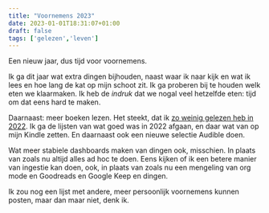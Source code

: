 ```yaml
---
title: "Voornemens 2023"
date: 2023-01-01T18:31:07+01:00
draft: false
tags: ['gelezen','leven']
---
```


Een nieuw jaar, dus tijd voor voornemens. 

Ik ga dit jaar wat extra dingen bijhouden, naast waar ik naar kijk en wat ik lees en hoe lang de kat op mijn schoot zit. Ik ga proberen bij te houden welk eten we klaarmaken. Ik heb de _indruk_ dat we nogal veel hetzelfde eten: tijd om dat eens hard te maken. 

Daarnaast: meer boeken lezen. Het steekt, dat ik <a href="../../gelezen/2022gelezen">zo weinig gelezen heb in 2022</a>. Ik ga de lijsten van wat goed was in 2022 afgaan, en daar wat van op mijn Kindle zetten. En daarnaast ook een nieuwe selectie Audible doen. 

Wat meer stabiele dashboards maken van dingen ook, misschien. In plaats van zoals nu altijd alles ad hoc te doen. Eens kijken of ik een betere manier van ingestie kan doen, ook, in plaats van zoals nu een mengeling van org mode en Goodreads en Google Keep en dingen. 

Ik zou nog een lijst met andere, meer persoonlijk voornemens kunnen posten, maar dan maar niet, denk ik. 